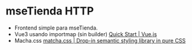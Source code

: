 # mseTienda HTTP

- Frontend simple para mseTienda.
- Vue3 usando importmap (sin builder) [Quick Start | Vue.js](https://vuejs.org/guide/quick-start.html#using-vue-from-cdn)
- Macha.css [matcha.css | Drop-in semantic styling library in pure CSS](https://matcha.mizu.sh/)
